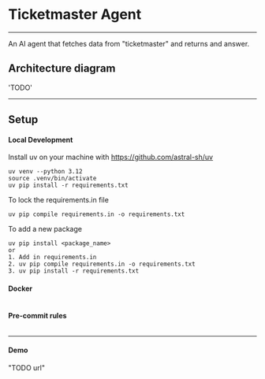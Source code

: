 # Ticketmaster Agent
----

An AI agent that fetches data from "ticketmaster" and returns and answer.

## Architecture diagram
'TODO'

----


## Setup

#### Local Development
Install uv on your machine with https://github.com/astral-sh/uv
```
uv venv --python 3.12
source .venv/bin/activate
uv pip install -r requirements.txt
```

To lock the requirements.in file
```
uv pip compile requirements.in -o requirements.txt
```

To add a new package
```
uv pip install <package_name>  
or
1. Add in requirements.in
2. uv pip compile requirements.in -o requirements.txt
3. uv pip install -r requirements.txt

```

#### Docker

```

```

#### Pre-commit rules

```
```

----

#### Demo

"TODO url"
